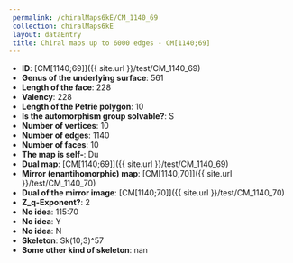```yaml
--- 
 permalink: /chiralMaps6kE/CM_1140_69 
 collection: chiralMaps6kE
 layout: dataEntry
 title: Chiral maps up to 6000 edges - CM[1140;69]
---
```


- **ID**: [CM[1140;69]]({{ site.url }}/test/CM_1140_69)
- **Genus of the underlying surface**: 561
- **Length of the face**: 228
- **Valency**: 228
- **Length of the Petrie polygon**: 10
- **Is the automorphism group solvable?**: S
- **Number of vertices**: 10
- **Number of edges**: 1140
- **Number of faces**: 10
- **The map is self-**: Du
- **Dual map**: [CM[1140;69]]({{ site.url }}/test/CM_1140_69)
- **Mirror (enantihomorphic) map**: [CM[1140;70]]({{ site.url }}/test/CM_1140_70)
- **Dual of the mirror image**: [CM[1140;70]]({{ site.url }}/test/CM_1140_70)
- **Z_q-Exponent?**: 2
- **No idea**:  115:70
- **No idea**: Y
- **No idea**: N
- **Skeleton**: Sk(10;3)^57
- **Some other kind of skeleton**: nan
